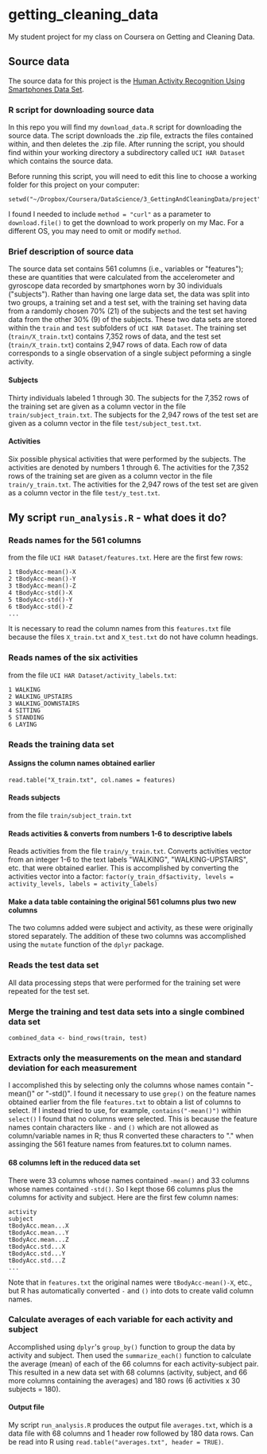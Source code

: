 # getting_cleaning_data

My student project for my class on Coursera on Getting and Cleaning Data.

## Source data

The source data for this project is the [Human Activity Recognition Using Smartphones Data Set](http://archive.ics.uci.edu/ml/datasets/Human+Activity+Recognition+Using+Smartphones).

### R script for downloading source data

In this repo you will find my `download_data.R` script for downloading the source data. The script downloads the .zip file, extracts the files contained within, and then deletes the .zip file. After running the script, you should find within your working directory a subdirectory called `UCI HAR Dataset` which contains the source data.

Before running this script, you will need to edit this line to choose a working folder for this project on your computer:
```
setwd("~/Dropbox/Coursera/DataScience/3_GettingAndCleaningData/project")
```
I found I needed to include `method = "curl"` as a parameter to `download.file()` to get the download to work properly on my Mac. For a different OS, you may need to omit or modify `method`.


### Brief description of source data

The source data set contains 561 columns (i.e., variables or "features"); these are quantities that were calculated from the accelerometer and gyroscope data recorded by smartphones worn by 30 individuals ("subjects"). Rather than having one large data set, the data was split into two groups, a training set and a test set, with the training set having data from a randomly chosen 70% (21) of the subjects and the test set having data from the other 30% (9) of the subjects. These two data sets are stored within the `train` and `test` subfolders of `UCI HAR Dataset`. The training set (`train/X_train.txt`) contains 7,352 rows of data, and the test set (`train/X_train.txt`) contains 2,947 rows of data. Each row of data corresponds to a single observation of a single subject peforming a single activity.

#### Subjects

Thirty individuals labeled 1 through 30. The subjects for the 7,352 rows of the training set are given as a column vector in the file `train/subject_train.txt`. The subjects for the 2,947 rows of the test set are given as a column vector in the file `test/subject_test.txt`.

#### Activities

Six possible physical activities that were performed by the subjects. The activities are denoted by numbers 1 through 6. The activities for the 7,352 rows of the training set are given as a column vector in the file `train/y_train.txt`. The activities for the 2,947 rows of the test set are given as a column vector in the file `test/y_test.txt`.

## My script ``run_analysis.R`` - what does it do?

### Reads names for the 561 columns
from the file `UCI HAR Dataset/features.txt`. Here are the first few rows:
```
1 tBodyAcc-mean()-X
2 tBodyAcc-mean()-Y
3 tBodyAcc-mean()-Z
4 tBodyAcc-std()-X
5 tBodyAcc-std()-Y
6 tBodyAcc-std()-Z
...
```
It is necessary to read the column names from this `features.txt` file because the files `X_train.txt` and `X_test.txt` do not have column headings.

### Reads names of the six activities
from the file `UCI HAR Dataset/activity_labels.txt`:
```
1 WALKING
2 WALKING_UPSTAIRS
3 WALKING_DOWNSTAIRS
4 SITTING
5 STANDING
6 LAYING
```

### Reads the training data set

#### Assigns the column names obtained earlier
`read.table("X_train.txt", col.names = features)`

#### Reads subjects
from the file `train/subject_train.txt`

#### Reads activities & converts from numbers 1-6 to descriptive labels
Reads activities from the file `train/y_train.txt`. Converts activities vector from an integer 1-6 to the text labels "WALKING", "WALKING-UPSTAIRS", etc. that were obtained earlier. This is accomplished by converting the activities vector into a factor:
`factor(y_train_df$activity, levels = activity_levels, labels = activity_labels)`

#### Make a data table containing the original 561 columns plus two new columns
The two columns added were subject and activity, as these were originally stored separately. The addition of these two columns was accomplished using the `mutate` function of the `dplyr` package.

### Reads the test data set
All data processing steps that were performed for the training set were repeated for the test set.

### Merge the training and test data sets into a single combined data set
`combined_data <- bind_rows(train, test)`

### Extracts only the measurements on the mean and standard deviation for each measurement
I accomplished this by selecting only the columns whose names contain "-mean()" or "-std()". I found it necessary to use `grep()` on the feature names obtained earlier from the file `features.txt` to obtain a list of columns to select. If I instead tried to use, for example, `contains("-mean()")` within `select()` I found that no columns were selected. This is because the feature names contain characters like `-` and `()` which are not allowed as column/variable names in R; thus R converted these characters to "." when assinging the 561 feature names from features.txt to column names.

#### 68 columns left in the reduced data set
There were 33 columns whose names contained `-mean()` and 33 columns whose names contained `-std()`. So I kept those 66 columns plus the columns for activity and subject. Here are the first few column names:
```
activity
subject
tBodyAcc.mean...X
tBodyAcc.mean...Y
tBodyAcc.mean...Z
tBodyAcc.std...X
tBodyAcc.std...Y
tBodyAcc.std...Z
...
```
Note that in `features.txt` the original names were `tBodyAcc-mean()-X`, etc., but R has automatically converted `-` and `()` into dots to create valid column names.

### Calculate averages of each variable for each activity and subject
Accomplished using `dplyr`'s `group_by()` function to group the data by activity and subject. Then used the `summarize_each()` function to calculate the average (mean) of each of the 66 columns for each activity-subject pair. This resulted in a new data set with 68 columns (activity, subject, and 66 more columns containing the averages) and 180 rows (6 activities x 30 subjects = 180).

#### Output file
My script `run_analysis.R` produces the output file `averages.txt`, which is a data file with 68 columns and 1 header row followed by 180 data rows. Can be read into R using `read.table("averages.txt", header = TRUE)`.
